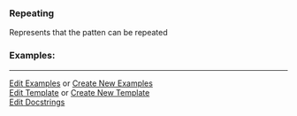### <a id="McUtils.Parsers.RegexPatterns.Repeating">Repeating</a>
Represents that the patten can be repeated

### Examples:


___

[Edit Examples](https://github.com/McCoyGroup/McUtils/edit/edit/ci/examples/ci/docs/McUtils/Parsers/RegexPatterns/Repeating.md) or 
[Create New Examples](https://github.com/McCoyGroup/McUtils/new/edit/?filename=ci/examples/ci/docs/McUtils/Parsers/RegexPatterns/Repeating.md) <br/>
[Edit Template](https://github.com/McCoyGroup/McUtils/edit/edit/ci/docs/ci/docs/McUtils/Parsers/RegexPatterns/Repeating.md) or 
[Create New Template](https://github.com/McCoyGroup/McUtils/new/edit/?filename=ci/docs/templates/ci/docs/McUtils/Parsers/RegexPatterns/Repeating.md) <br/>
[Edit Docstrings](https://github.com/McCoyGroup/McUtils/edit/edit/McUtils/Parsers/RegexPatterns/Repeating/__init__.py?message=Update%20Docs)